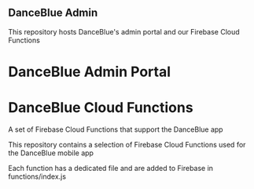 ## DanceBlue Admin

This repository hosts DanceBlue's admin portal and our Firebase Cloud Functions

# DanceBlue Admin Portal

# DanceBlue Cloud Functions

A set of Firebase Cloud Functions that support the DanceBlue app

This repository contains a selection of Firebase Cloud Functions
used for the DanceBlue mobile app

Each function has a dedicated file and are added to Firebase in functions/index.js
